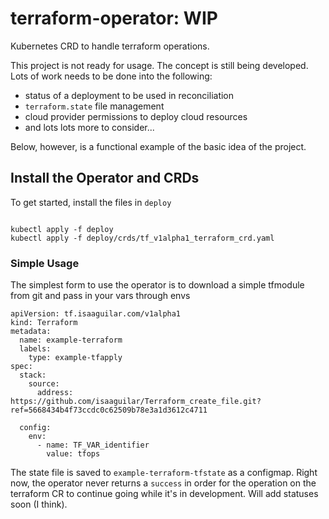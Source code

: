 # terraform-operator: **WIP**
Kubernetes CRD to handle terraform operations.

This project is not ready for usage. The concept is still being developed.  Lots of work needs to be done into the following:

- status of a deployment to be used in reconciliation
- `terraform.state` file management
- cloud provider permissions to deploy cloud resources
- and lots lots more to consider...

Below, however, is a functional example of the basic idea of the project.


## Install the Operator and CRDs

To get started, install the files in `deploy`

```

kubectl apply -f deploy
kubectl apply -f deploy/crds/tf_v1alpha1_terraform_crd.yaml
```

### Simple Usage

The simplest form to use the operator is to download a simple tfmodule from git and pass in your vars through envs

```
apiVersion: tf.isaaguilar.com/v1alpha1
kind: Terraform
metadata:
  name: example-terraform
  labels:
    type: example-tfapply
spec:
  stack:
    source:
      address: https://github.com/isaaguilar/Terraform_create_file.git?ref=5668434b4f73ccdc0c62509b78e3a1d3612c4711

  config:
    env:
      - name: TF_VAR_identifier
        value: tfops
```

The state file is saved to `example-terraform-tfstate` as a configmap. Right now, the operator never returns a `success` in order for the operation on the terraform CR to continue going while it's in development. Will add statuses soon (I think).

